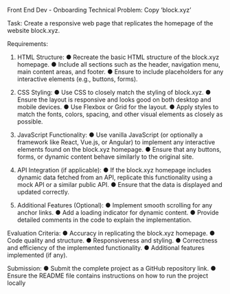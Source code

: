 Front End Dev - Onboarding
Technical Problem: Copy ‘block.xyz’

Task: Create a responsive web page that replicates the homepage of the website block.xyz.

Requirements:

1. HTML Structure:
● Recreate the basic HTML structure of the block.xyz homepage.
● Include all sections such as the header, navigation menu, main content
areas, and footer.
● Ensure to include placeholders for any interactive elements (e.g., buttons,
forms).

2. CSS Styling:
● Use CSS to closely match the styling of block.xyz.
● Ensure the layout is responsive and looks good on both desktop and
mobile devices.
● Use Flexbox or Grid for the layout.
● Apply styles to match the fonts, colors, spacing, and other visual elements
as closely as possible.

3. JavaScript Functionality:
● Use vanilla JavaScript (or optionally a framework like React, Vue.js, or
Angular) to implement any interactive elements found on the block.xyz
homepage.
● Ensure that any buttons, forms, or dynamic content behave similarly to the
original site.

4. API Integration (if applicable):
● If the block.xyz homepage includes dynamic data fetched from an API,
replicate this functionality using a mock API or a similar public API.
● Ensure that the data is displayed and updated correctly.

5. Additional Features (Optional):
● Implement smooth scrolling for any anchor links.
● Add a loading indicator for dynamic content.
● Provide detailed comments in the code to explain the implementation.

Evaluation Criteria:
● Accuracy in replicating the block.xyz homepage.
● Code quality and structure.
● Responsiveness and styling.
● Correctness and efficiency of the implemented functionality.
● Additional features implemented (if any).

Submission:
● Submit the complete project as a GitHub repository link.
● Ensure the README file contains instructions on how to run the project locally
